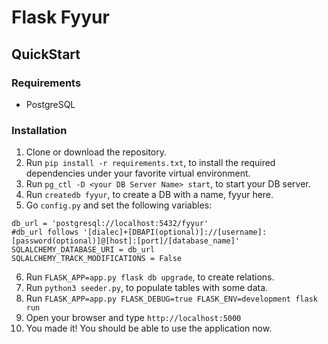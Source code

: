 # Flask Fyyur

## QuickStart

### Requirements
* PostgreSQL

### Installation

1. Clone or download the repository.
2. Run `pip install -r requirements.txt`, to install the required dependencies under your favorite virtual environment.
3. Run `pg_ctl -D <your DB Server Name> start`, to start your DB server.
4. Run `createdb fyyur`, to create a DB with a name, fyyur here.
5. Go `config.py` and set the following variables:
```
db_url = 'postgresql://localhost:5432/fyyur'
#db_url follows '[dialec]+[DBAPI(optional)]://[username]:[password(optional)]@[host]:[port]/[database_name]'
SQLALCHEMY_DATABASE_URI = db_url
SQLALCHEMY_TRACK_MODIFICATIONS = False
```
6. Run `FLASK_APP=app.py flask db upgrade`, to create relations.
7. Run `python3 seeder.py`, to populate tables with some data.
8. Run `FLASK_APP=app.py FLASK_DEBUG=true FLASK_ENV=development flask run`
9. Open your browser and type `http://localhost:5000`
10. You made it! You should be able to use the application now.
